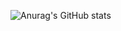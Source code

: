 ![Anurag's GitHub stats](https://github-readme-stats.vercel.app/api?username=JhonatanEstabile&show_icons=true&theme=radical&count_private=true)
